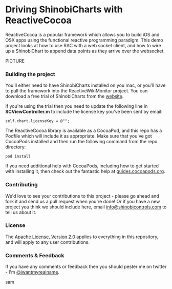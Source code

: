 # Driving ShinobiCharts with ReactiveCocoa

ReactiveCocoa is a popular framework which allows you to build iOS and OSX apps
using the functional reactive programming paradigm. This demo project looks at
how to use RAC with a web socket client, and how to wire up a ShinobiChart to
append data points as they arrive over the websocket.

PICTURE

### Building the project

You'll either need to have ShinobiCharts installed on you mac, or you'll have
to pull the framework into the ReactiveWikiMonitor project. You can download a free
trial of ShinobiCharts from the
[website](http://www.shinobicontrols.com/ios/shinobicharts/price-plans/shinobicharts-premium/shinobicharts-free-trial-form).

If you're using the trial then you need to update the following line in
__SCViewController.m__ to include the license key you've been sent by email:

    self.chart.licenseKey = @"";

The ReactiveCocoa library is available as a CocoaPod, and this repo has a Podfile which
will include it as appropriate. Make sure that you've got CocoaPods installed
and then run the following command from the repo directory:

    pod install

If you need additional help with CocoaPods, including how to get started with
installing it, then check out the fantastic help at
[guides.cocoapods.org](http://guides.cocoapods.org/).

### Contributing

We'd love to see your contributions to this project - please go ahead and fork
it and send us a pull request when you're done! Or if you have a new project you
think we should include here, email info@shinobicontrols.com to tell us about it.

### License

The [Apache License, Version 2.0](license) applies to everything in this
repository, and will apply to any user contributions.

### Comments & Feedback

If you have any comments or feedback then you should pester me on twitter - I'm
[@iwantmyrealname](https://twitter.com/iwantmyrealname).

sam
